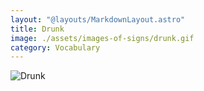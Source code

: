```yaml
---
layout: "@layouts/MarkdownLayout.astro"
title: Drunk
image: ./assets/images-of-signs/drunk.gif
category: Vocabulary
---
```


![Drunk](@signs/drunk.gif)
